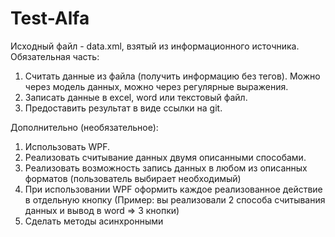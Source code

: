 # Test-Alfa
Исходный файл -  data.xml, взятый из информационного источника.
Обязательная часть:
1. Считать данные из файла (получить информацию без тегов). Можно через модель данных, можно через регулярные выражения.
2. Записать данные в excel, word или текстовый файл.
3. Предоставить результат в виде ссылки на git.

Дополнительно (необязательное):
1. Использовать WPF.
2. Реализовать считывание данных двумя описанными способами.
3. Реализовать возможность запись данных в любом из описанных форматов (пользователь выбирает необходимый)
4. При использовании WPF оформить каждое реализованное действие в отдельную кнопку (Пример: вы реализовали 2 способа считывания данных и вывод в word => 3 кнопки)
5. Сделать методы асинхронными
